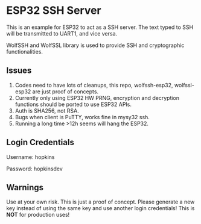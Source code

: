 # ESP32 SSH Server

This is an example for ESP32 to act as a SSH server. The text typed to SSH will be transmitted to UART1, and vice versa.

WolfSSH and WolfSSL library is used to provide SSH and cryptographic functionalities.

## Issues

1. Codes need to have lots of cleanups, this repo, wolfssh-esp32, wolfssl-esp32 are just proof of concepts.
2. Currently only using ESP32 HW PRNG, encryption and decryption functions should be ported to use ESP32 APIs.
3. Auth is SHA256, not RSA.
4. Bugs when client is PuTTY, works fine in mysy32 ssh.
5. Running a long time >12h seems will hang the ESP32.


## Login Credentials

Username: hopkins

Password: hopkinsdev

## Warnings

Use at your own risk. This is just a proof of concept. Please generate a new key instead of using the same key and use another login credentials! This is **NOT** for production uses!

